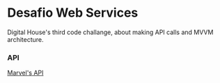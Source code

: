 # Desafio Web Services
Digital House's third code challange, about making API calls and MVVM architecture.

### API
[Marvel's API](https://developer.marvel.com/docs)
